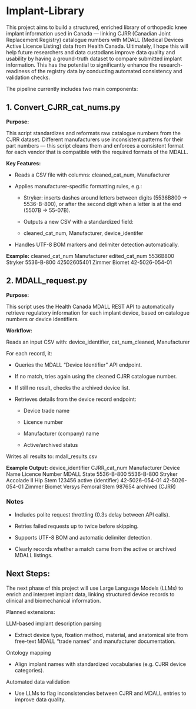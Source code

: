 ﻿# Implant-Library

This project aims to build a structured, enriched library of orthopedic knee implant information used in Canada — linking CJRR (Canadian Joint Replacement Registry) catalogue numbers with MDALL (Medical Devices Active Licence Listing) data from Health Canada. Ultimately, I hope this will help future researchers and data custodians improve data quality and usability by having a ground-truth dataset to compare submitted implant information. This has the potential to significantly enhance the research-readiness of the registry data by conducting automated consistency and validation checks. 

The pipeline currently includes two main components:

## 1. Convert_CJRR_cat_nums.py
**Purpose:**

  This script standardizes and reformats raw catalogue numbers from the CJRR dataset.
  Different manufacturers use inconsistent patterns for their part numbers — this script cleans them and enforces a consistent format for each vendor that is compatible with the required formats of the MDALL.

**Key Features:**

- Reads a CSV file with columns:
    cleaned_cat_num, Manufacturer

- Applies manufacturer-specific formatting rules, e.g.:

  - Stryker: inserts dashes around letters between digits (5536B800 → 5536-B-800),
    or after the second digit when a letter is at the end (5507B → 55-07B).
    
  - Outputs a new CSV with a standardized field:
    
  - cleaned_cat_num, Manufacturer, device_identifer

- Handles UTF-8 BOM markers and delimiter detection automatically.

**Example:**
cleaned_cat_num	Manufacturer	edited_cat_num
5536B800	Stryker	5536-B-800
42502605401	Zimmer Biomet	42-5026-054-01

## 2. MDALL_request.py
**Purpose:**

  This script uses the Health Canada MDALL REST API to automatically retrieve regulatory information for each implant device, based on catalogue numbers or device identifiers.

**Workflow:**

  Reads an input CSV with:
    device_identifier, cat_num_cleaned, Manufacturer

  For each record, it:

  - Queries the MDALL “Device Identifier” API endpoint.

  - If no match, tries again using the cleaned CJRR catalogue number.

  - If still no result, checks the archived device list.

  - Retrieves details from the device record endpoint:

      - Device trade name
        
      - Licence number
        
      - Manufacturer (company) name
        
      - Active/archived status

  Writes all results to:
    mdall_results.csv

**Example Output:**
device_identifier	CJRR_cat_num	Manufacturer	Device Name	Licence Number	MDALL State
5536-B-800	5536-B-800	Stryker	Accolade II Hip Stem	123456	active (identifier)
42-5026-054-01	42-5026-054-01	Zimmer Biomet	Versys Femoral Stem	987654	archived (CJRR)

### Notes

- Includes polite request throttling (0.3s delay between API calls).

- Retries failed requests up to twice before skipping.

- Supports UTF-8 BOM and automatic delimiter detection.

- Clearly records whether a match came from the active or archived MDALL listings.

## Next Steps:

The next phase of this project will use Large Language Models (LLMs) to enrich and interpret implant data, linking structured device records to clinical and biomechanical information.

Planned extensions:

  LLM-based implant description parsing
  
  - Extract device type, fixation method, material, and anatomical site from free-text MDALL “trade names” and manufacturer documentation.
  
  Ontology mapping
  
  - Align implant names with standardized vocabularies (e.g. CJRR device categories).
  
  Automated data validation
  
  - Use LLMs to flag inconsistencies between CJRR and MDALL entries to improve data quality.
